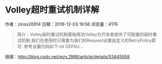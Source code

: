 # Volley超时重试机制详解
作者：zinss26914
日期：2016-12-03 19:56
浏览量：4176
> 简介：Volley超时重试机制基础用法Volley为开发者提供了可配置的超时重试机制,我们在使用时只需要为我们的Request设置自定义的RetryPolicy即可. 
参考设置代码如下:int DEFAU...

 链接：http://blog.csdn.net/wzy_1988/article/details/53445958
